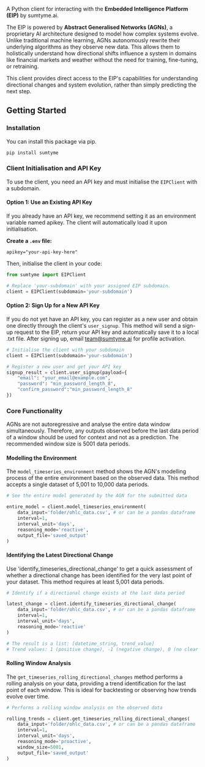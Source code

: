 A Python client for interacting with the **Embedded Intelligence Platform (EIP)** by sumtyme.ai.

The EIP is powered by **Abstract Generalised Networks (AGNs)**, a proprietary AI architecture designed to model how complex systems evolve. Unlike traditional machine learning, AGNs autonomously rewrite their underlying algorithms as they observe new data. This allows them to holistically understand how directional shifts influence a system in domains like financial markets and weather without the need for training, fine-tuning, or retraining.

This client provides direct access to the EIP's capabilities for understanding directional changes and system evolution, rather than simply predicting the next step.

## Getting Started


### Installation

You can install this package via pip.

```bash
pip install sumtyme
```

### Client Initialisation and API Key
To use the client, you need an API key and must initialise the `EIPClient` with a subdomain.


#### Option 1: Use an Existing API Key
If you already have an API key, we recommend setting it as an environment variable named apikey. The client will automatically load it upon initialisation.

**Create a `.env` file:**
```dotenv
apikey="your-api-key-here"
```

Then, initialise the client in your code:


```python
from sumtyme import EIPClient

# Replace 'your-subdomain' with your assigned EIP subdomain.
client = EIPClient(subdomain='your-subdomain')
```


#### Option 2: Sign Up for a New API Key

If you do not yet have an API key, you can register as a new user and obtain one directly through the client's `user_signup`. This method will send a sign-up request to the EIP, return your API key and automatically save it to a local .txt file. After signing up, email team@sumtyme.ai for profile activation.


```python
# Initialise the client with your subdomain
client = EIPClient(subdomain='your-subdomain')

# Register a new user and get your API key
signup_result = client.user_signup(payload={
    "email": "your_email@example.com",
    "password": "min_password_length_8",
    "confirm_password":"min_password_length_8"
})
```

### Core Functionality

AGNs are not autoregressive and analyse the entire data window simultaneously. Therefore, any outputs observed before the last data period of a window should be used for context and not as a prediction. The recommended window size is 5001 data periods.

#### Modelling the Environment

The `model_timeseries_environment` method shows the AGN's modelling process of the entire environment based on the observed data. This method accepts a single dataset of 5,001 to 10,000 data periods.

```python
# See the entire model generated by the AGN for the submitted data

entire_model = client.model_timeseries_environment(
    data_input='folder/ohlc_data.csv', # or can be a pandas dataframe 
    interval=1,
    interval_unit='days',
    reasoning_mode='reactive',
    output_file='saved_output'
)
```

#### Identifying the Latest Directional Change

Use 'identify_timeseries_directional_change' to get a quick assessment of whether a directional change has been identified for the very last point of your dataset. This method requires at least 5,001 data periods.

```python 
# Identify if a directional change exists at the last data period

latest_change = client.identify_timeseries_directional_change(
    data_input='folder/ohlc_data.csv', # or can be a pandas dataframe 
    interval=1,
    interval_unit='days',
    reasoning_mode='reactive'
)

# The result is a list: [datetime_string, trend_value]
# Trend values: 1 (positive change), -1 (negative change), 0 (no clear change)
```

#### Rolling Window Analysis

The `get_timeseries_rolling_directional_changes` method performs a rolling analysis on your data, providing a trend identification for the last point of each window. This is ideal for backtesting or observing how trends evolve over time.

```python
# Performs a rolling window analysis on the observed data

rolling_trends = client.get_timeseries_rolling_directional_changes(
    data_input='folder/ohlc_data.csv', # or can be a pandas dataframe 
    interval=1,
    interval_unit='days',
    reasoning_mode='proactive',
    window_size=5001,
    output_file='saved_output'
)
```